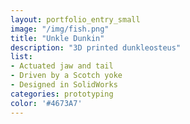```yaml
---
layout: portfolio_entry_small
image: "/img/fish.png"
title: "Unkle Dunkin"
description: "3D printed dunkleosteus"
list:
- Actuated jaw and tail
- Driven by a Scotch yoke
- Designed in SolidWorks
categories: prototyping
color: '#4673A7'
---
```

